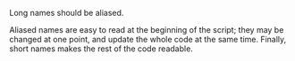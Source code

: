 Long names should be aliased.

Aliased names are easy to read at the beginning of the script; they may be changed at one point, and update the whole code at the same time. 
Finally, short names makes the rest of the code readable. 

<?php

namespace x\y\z;

use a\b\c\d\e\f\g as Object;

// long name, difficult to read, prone to change.
new a\b\c\d\e\f\g();

// long name, difficult to read, prone to silent dead code if namespace change.
if ($o instanceof a\b\c\d\e\f\g) {
    
}

// short names Easy to update all at once.
new Object();
if ($o instanceof Object) {
    
}

?>